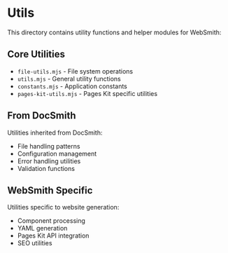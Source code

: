 # Utils

This directory contains utility functions and helper modules for WebSmith:

## Core Utilities

- `file-utils.mjs` - File system operations
- `utils.mjs` - General utility functions
- `constants.mjs` - Application constants
- `pages-kit-utils.mjs` - Pages Kit specific utilities

## From DocSmith

Utilities inherited from DocSmith:

- File handling patterns
- Configuration management
- Error handling utilities
- Validation functions

## WebSmith Specific

Utilities specific to website generation:

- Component processing
- YAML generation
- Pages Kit API integration
- SEO utilities
